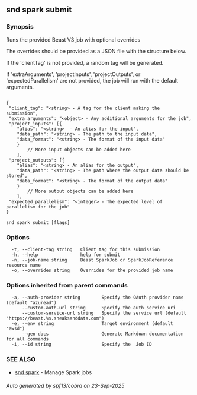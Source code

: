 ## snd spark submit



### Synopsis

Runs the provided Beast V3 job with optional overrides

The overrides should be provided as a JSON file with the structure below.

If the 'clientTag' is not provided, a random tag will be generated.

If 'extraArguments', 'projectInputs', 'projectOutputs', or 'expectedParallelism' are not provided, the job will run with the default arguments.

<pre><code>
{
 "client_tag": "&lt;string&gt; - A tag for the client making the submission",
 "extra_arguments": "&lt;object&gt; - Any additional arguments for the job",
 "project_inputs": [{
	"alias": "&lt;string&gt;  - An alias for the input",
	"data_path": "&lt;string&gt; - The path to the input data",
	"data_format": "&lt;string&gt; - The format of the input data"
	}
		// More input objects can be added here
	],
 "project_outputs": [{
	"alias": "&lt;string&gt; - An alias for the output",
	"data_path": "&lt;string&gt; - The path where the output data should be stored",
	"data_format": "&lt;string&gt; - The format of the output data"
	}
		// More output objects can be added here
	],
 "expected_parallelism": "&lt;integer&gt; - The expected level of parallelism for the job"
}
</code></pre>


```
snd spark submit [flags]
```

### Options

```
  -t, --client-tag string   Client tag for this submission
  -h, --help                help for submit
  -n, --job-name string     Beast SparkJob or SparkJobReference resource name
  -o, --overrides string    Overrides for the provided job name
```

### Options inherited from parent commands

```
  -a, --auth-provider string        Specify the OAuth provider name (default "azuread")
      --custom-auth-url string      Specify the auth service uri
      --custom-service-url string   Specify the service url (default "https://beast.%s.sneaksanddata.com")
  -e, --env string                  Target environment (default "awsd")
      --gen-docs                    Generate Markdown documentation for all commands
  -i, --id string                   Specify the  Job ID
```

### SEE ALSO

* [snd spark](snd_spark.md)	 - Manage Spark jobs

###### Auto generated by spf13/cobra on 23-Sep-2025

